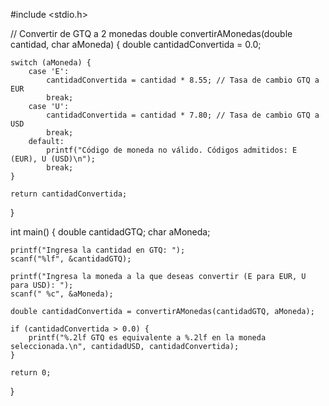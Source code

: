 #include <stdio.h>

// Convertir de GTQ a 2 monedas
double convertirAMonedas(double cantidad, char aMoneda) {
    double cantidadConvertida = 0.0;

    switch (aMoneda) {
        case 'E':
            cantidadConvertida = cantidad * 8.55; // Tasa de cambio GTQ a EUR
            break;
        case 'U':
            cantidadConvertida = cantidad * 7.80; // Tasa de cambio GTQ a USD
            break;
        default:
            printf("Código de moneda no válido. Códigos admitidos: E (EUR), U (USD)\n");
            break;
    }

    return cantidadConvertida;
}

int main() {
    double cantidadGTQ;
    char aMoneda;

    printf("Ingresa la cantidad en GTQ: ");
    scanf("%lf", &cantidadGTQ);

    printf("Ingresa la moneda a la que deseas convertir (E para EUR, U para USD): ");
    scanf(" %c", &aMoneda);

    double cantidadConvertida = convertirAMonedas(cantidadGTQ, aMoneda);

    if (cantidadConvertida > 0.0) {
        printf("%.2lf GTQ es equivalente a %.2lf en la moneda seleccionada.\n", cantidadUSD, cantidadConvertida);
    }

    return 0;
}
